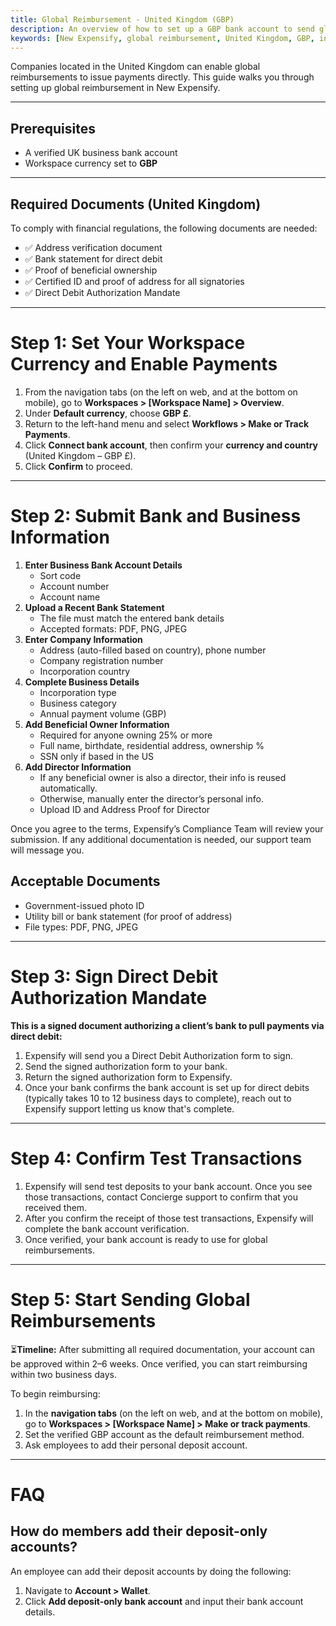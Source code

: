 ```yaml
---
title: Global Reimbursement - United Kingdom (GBP)
description: An overview of how to set up a GBP bank account to send global reimbursements.
keywords: [New Expensify, global reimbursement, United Kingdom, GBP, international payments]
---
```


<div id="new-expensify" markdown="1">

Companies located in the United Kingdom can enable global reimbursements to issue payments directly. This guide walks you through setting up global reimbursement in New Expensify.

---

## Prerequisites

* A verified UK business bank account
* Workspace currency set to **GBP**

---

## Required Documents (United Kingdom)

To comply with financial regulations, the following documents are needed:
* ✅ Address verification document
* ✅ Bank statement for direct debit
* ✅ Proof of beneficial ownership
* ✅ Certified ID and proof of address for all signatories
* ✅ Direct Debit Authorization Mandate

---

# Step 1: Set Your Workspace Currency and Enable Payments

1. From the navigation tabs (on the left on web, and at the bottom on mobile), go to **Workspaces > [Workspace Name] > Overview**.
2. Under **Default currency**, choose **GBP £**.
3. Return to the left-hand menu and select **Workflows > Make or Track Payments**.
4. Click **Connect bank account**, then confirm your **currency and country** (United Kingdom – GBP £).
5. Click **Confirm** to proceed.

---

# Step 2: Submit Bank and Business Information

1. **Enter Business Bank Account Details**
   * Sort code
   * Account number
   * Account name
2. **Upload a Recent Bank Statement**
   * The file must match the entered bank details
   * Accepted formats: PDF, PNG, JPEG
3. **Enter Company Information**
   * Address (auto-filled based on country), phone number
   * Company registration number
   * Incorporation country
4. **Complete Business Details**
   * Incorporation type
   * Business category
   * Annual payment volume (GBP)
5. **Add Beneficial Owner Information**
   * Required for anyone owning 25% or more
   * Full name, birthdate, residential address, ownership %
   * SSN only if based in the US
6. **Add Director Information**
   * If any beneficial owner is also a director, their info is reused automatically.
   * Otherwise, manually enter the director’s personal info.
   * Upload ID and Address Proof for Director

Once you agree to the terms, Expensify’s Compliance Team will review your submission. If any additional documentation is needed, our support team will message you.

## Acceptable Documents

* Government-issued photo ID
* Utility bill or bank statement (for proof of address)
* File types: PDF, PNG, JPEG

---

# Step 3: Sign Direct Debit Authorization Mandate

**This is a signed document authorizing a client’s bank to pull payments via direct debit:**

1. Expensify will send you a Direct Debit Authorization form to sign.
2. Send the signed authorization form to your bank.
3. Return the signed authorization form to Expensify.
4. Once your bank confirms the bank account is set up for direct debits (typically takes 10 to 12 business days to complete), reach out to Expensify support letting us know that's complete.

---

# Step 4: Confirm Test Transactions

1. Expensify will send test deposits to your bank account. Once you see those transactions, contact Concierge support to confirm that you received them.
2. After you confirm the receipt of those test transactions, Expensify will complete the bank account verification.
3. Once verified, your bank account is ready to use for global reimbursements.

---

# Step 5: Start Sending Global Reimbursements

⏳**Timeline:** After submitting all required documentation, your account can be approved within 2–6 weeks. Once verified, you can start reimbursing within two business days.

To begin reimbursing:

1. In the **navigation tabs** (on the left on web, and at the bottom on mobile), go to **Workspaces > [Workspace Name] > Make or track payments**.
2. Set the verified GBP account as the default reimbursement method.
3. Ask employees to add their personal deposit account.

---

# FAQ

## How do members add their deposit-only accounts?

An employee can add their deposit accounts by doing the following:

1. Navigate to **Account > Wallet**.
2. Click **Add deposit-only bank account** and input their bank account details.

</div>
